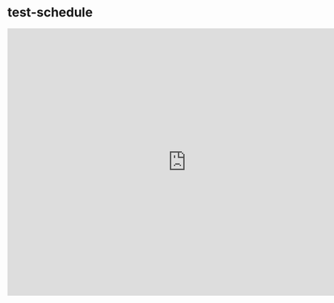 # test-schedule

<iframe src="https://calendar.google.com/calendar/embed?src=flatironschool.com_a69fc9qsovuurb7eg4de133itg%40group.calendar.google.com&ctz=America%2FNew_York" style="border: 0" width="800" height="600" frameborder="0" scrolling="no"></iframe>